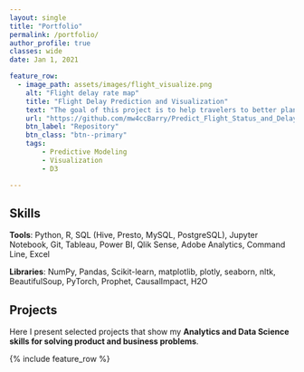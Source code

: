 ```yaml
---
layout: single
title: "Portfolio"
permalink: /portfolio/
author_profile: true
classes: wide
date: Jan 1, 2021

feature_row:
  - image_path: assets/images/flight_visualize.png
    alt: "Flight delay rate map"
    title: "Flight Delay Prediction and Visualization"
    text: "The goal of this project is to help travelers to better plan their trips with better understanding of the flight schedule. This web application includes two part with visualizing the historical flight delay condition and prediciting the flight delay with flight information and weather forcasting."
    url: "https://github.com/mw4ccBarry/Predict_Flight_Status_and_Delay_Visualization"
    btn_label: "Repository"
    btn_class: "btn--primary"
    tags: 
        - Predictive Modeling
        - Visualization
        - D3

---
```


## Skills
**Tools**: Python, R, SQL (Hive, Presto, MySQL, PostgreSQL), Jupyter Notebook, Git, Tableau, Power BI, Qlik Sense, Adobe Analytics, Command Line, Excel

**Libraries**: NumPy, Pandas, Scikit-learn, matplotlib, plotly, seaborn, nltk, BeautifulSoup, PyTorch, Prophet, CausalImpact, H2O

## Projects

Here I present selected projects that show my **Analytics and Data Science skills for solving product and business problems**. 

{% include feature_row %}
